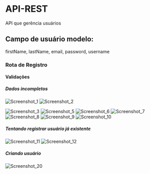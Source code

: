 # API-REST
API que gerência usuários

## Campo de usuário modelo:
firstName,
lastName,
email,
password,
username

### Rota de Registro


#### Validações

##### Dados incompletos
  ![Screenshot_1](https://user-images.githubusercontent.com/102167034/185803015-76d45016-0771-4235-a2b4-2018948c75ea.png)
  ![Screenshot_2](https://user-images.githubusercontent.com/102167034/185803018-0aef7b6c-089c-46ae-b775-4e5aa839cb18.png)
  
![Screenshot_3](https://user-images.githubusercontent.com/102167034/185803061-771674ee-2b48-4460-b50c-182167863d4f.png)
![Screenshot_5](https://user-images.githubusercontent.com/102167034/185803073-68129e88-b0ed-41e5-9bef-c5b12155a7b3.png)
![Screenshot_6](https://user-images.githubusercontent.com/102167034/185803075-5bccee59-b76a-42e4-8cfd-c2a3ead85f0a.png)
![Screenshot_7](https://user-images.githubusercontent.com/102167034/185803080-b2b82bc6-ba0d-4a95-8a31-f108641326a7.png)
![Screenshot_8](https://user-images.githubusercontent.com/102167034/185803082-d0bc6ada-4e11-42f2-96a6-daca54f10f92.png)
![Screenshot_9](https://user-images.githubusercontent.com/102167034/185803083-a529f599-4f8c-4f67-8c50-9b29ca1bc835.png)
![Screenshot_10](https://user-images.githubusercontent.com/102167034/185803089-314f5de7-bbcf-45e4-a713-d4cc6a60f99a.png)

##### Tentando registrar usuário já existente
![Screenshot_11](https://user-images.githubusercontent.com/102167034/185804220-e4c99706-be84-4148-af28-f4b3c037aa66.png)
![Screenshot_12](https://user-images.githubusercontent.com/102167034/185804222-aff9071c-ecc0-42c2-b403-a0bc57ab5ad4.png)


##### Criando usuário
![Screenshot_20](https://user-images.githubusercontent.com/102167034/185803091-dc56daf1-80b2-4cf6-935d-1dbf6a7b4437.png)
